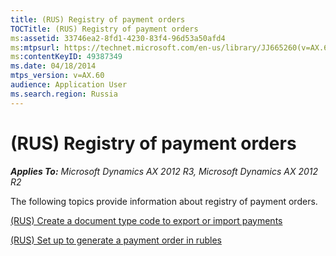 ```yaml
---
title: (RUS) Registry of payment orders
TOCTitle: (RUS) Registry of payment orders
ms:assetid: 33746ea2-8fd1-4230-83f4-96d53a50afd4
ms:mtpsurl: https://technet.microsoft.com/en-us/library/JJ665260(v=AX.60)
ms:contentKeyID: 49387349
ms.date: 04/18/2014
mtps_version: v=AX.60
audience: Application User
ms.search.region: Russia
---
```


# (RUS) Registry of payment orders 


_**Applies To:** Microsoft Dynamics AX 2012 R3, Microsoft Dynamics AX 2012 R2_

The following topics provide information about registry of payment orders.

[(RUS) Create a document type code to export or import payments](rus-create-a-document-type-code-to-export-or-import-payments.md)

[(RUS) Set up to generate a payment order in rubles](rus-set-up-to-generate-a-payment-order-in-rubles.md)

  



